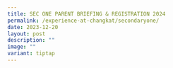 ```yaml
---
title: SEC ONE PARENT BRIEFING & REGISTRATION 2024
permalink: /experience-at-changkat/secondaryone/
date: 2023-12-20
layout: post
description: ""
image: ""
variant: tiptap
---
```


